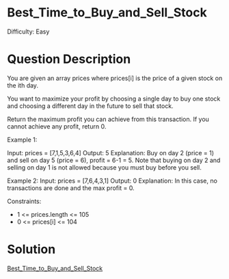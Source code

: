 
# Best_Time_to_Buy_and_Sell_Stock

Difficulty: Easy

# Question Description

You are given an array prices where prices[i] is the price of a given stock on the ith day.

You want to maximize your profit by choosing a single day to buy one stock and choosing a different day in the future to sell that stock.

Return the maximum profit you can achieve from this transaction. If you cannot achieve any profit, return 0.

Example 1:

Input: prices = [7,1,5,3,6,4]
Output: 5
Explanation: Buy on day 2 (price = 1) and sell on day 5 (price = 6), profit = 6-1 = 5.
Note that buying on day 2 and selling on day 1 is not allowed because you must buy before you sell.

Example 2:
Input: prices = [7,6,4,3,1]
Output: 0
Explanation: In this case, no transactions are done and the max profit = 0.
 
Constraints:

- 1 <= prices.length <= 105
- 0 <= prices[i] <= 104

# Solution

[Best_Time_to_Buy_and_Sell_Stock]([121]Best_Time_to_Buy_and_Sell_Stock.py)
    
    